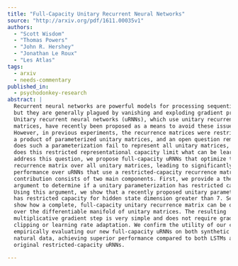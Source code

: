 ```yaml
---
title: "Full-Capacity Unitary Recurrent Neural Networks"
source: "http://arxiv.org/pdf/1611.00035v1"
authors:
  - "Scott Wisdom"
  - "Thomas Powers"
  - "John R. Hershey"
  - "Jonathan Le Roux"
  - "Les Atlas"
tags:
  - arxiv
  - needs-commentary
published_in:
  - psychodonkey-research
abstract: |
  Recurrent neural networks are powerful models for processing sequential data,
  but they are generally plagued by vanishing and exploding gradient problems.
  Unitary recurrent neural networks (uRNNs), which use unitary recurrence
  matrices, have recently been proposed as a means to avoid these issues.
  However, in previous experiments, the recurrence matrices were restricted to be
  a product of parameterized unitary matrices, and an open question remains: when
  does such a parameterization fail to represent all unitary matrices, and how
  does this restricted representational capacity limit what can be learned? To
  address this question, we propose full-capacity uRNNs that optimize their
  recurrence matrix over all unitary matrices, leading to significantly improved
  performance over uRNNs that use a restricted-capacity recurrence matrix. Our
  contribution consists of two main components. First, we provide a theoretical
  argument to determine if a unitary parameterization has restricted capacity.
  Using this argument, we show that a recently proposed unitary parameterization
  has restricted capacity for hidden state dimension greater than 7. Second, we
  show how a complete, full-capacity unitary recurrence matrix can be optimized
  over the differentiable manifold of unitary matrices. The resulting
  multiplicative gradient step is very simple and does not require gradient
  clipping or learning rate adaptation. We confirm the utility of our claims by
  empirically evaluating our new full-capacity uRNNs on both synthetic and
  natural data, achieving superior performance compared to both LSTMs and the
  original restricted-capacity uRNNs.
  
---
```

